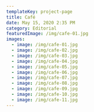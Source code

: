 ```yaml
---
templateKey: project-page
title: Café
date: May 15, 2020 2:35 PM
category: Editorial
featuredImage: /img/cafe-01.jpg
images:
  - image: /img/cafe-01.jpg
  - image: /img/cafe-02.jpg
  - image: /img/cafe-03.jpg
  - image: /img/cafe-04.jpg
  - image: /img/cafe-05.jpg
  - image: /img/cafe-06.jpg
  - image: /img/cafe-07.jpg
  - image: /img/cafe-08.jpg
  - image: /img/cafe-09.jpg
  - image: /img/cafe-10.jpg
  - image: /img/cafe-11.jpg
---
```

